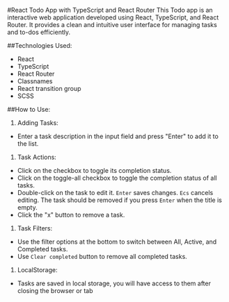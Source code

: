 #React Todo App with TypeScript and React Router
This Todo app is an interactive web application developed using React, TypeScript, and React Router. It provides a clean and intuitive user interface for managing tasks and to-dos efficiently.

##Technologies Used:
 - React
 - TypeScript
 - React Router
 - Classnames
 - React transition group
 - SCSS

##How to Use:
1. Adding Tasks:
 - Enter a task description in the input field and press "Enter" to add it to the list.
1. Task Actions:
  - Click on the checkbox to toggle its completion status.
  - Click on the toggle-all checkbox to toggle the completion status of all tasks.
  - Double-click on the task to edit it. `Enter` saves changes. `Ecs` cancels editing. The task should be removed if you press `Enter` when the title is empty.
  - Click the "x" button to remove a task.
1. Task Filters:
 - Use the filter options at the bottom to switch between All, Active, and Completed tasks.
 - Use `Clear completed` button to remove all completed tasks.
1. LocalStorage: 
 - Tasks are saved in local storage, you will have access to them after closing the browser or tab
